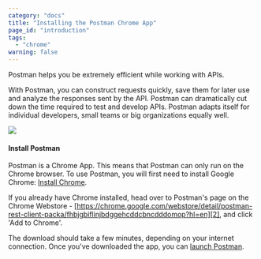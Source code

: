 ```yaml
---
category: "docs"
title: "Installing the Postman Chrome App"
page_id: "introduction"
tags: 
  - "chrome"
warning: false
---
```


Postman helps you be extremely efficient while working with APIs.

With Postman, you can construct requests quickly, save them for later use and analyze the responses sent by the API. Postman can dramatically cut down the time required to test and develop APIs. Postman adapts itself for individual developers, small teams or big organizations equally well.

[![](https://www.getpostman.com/img/v1/docs/thumbs/1.png)
][0]

#### Install Postman

Postman is a Chrome App. This means that Postman can only run on the Chrome browser. To use Postman, you will first need to install Google Chrome:
[Install Chrome][1].

If you already have Chrome installed, head over to Postman's page on the Chrome Webstore - [https://chrome.google.com/webstore/detail/postman-rest-client-packa/fhbjgbiflinjbdggehcddcbncdddomop?hl=en][2], and click 'Add to Chrome'.

The download should take a few minutes, depending on your internet connection. Once you've downloaded the app, you can [launch Postman][3].


[0]: https://www.getpostman.com/img/v1/docs/source/1.png
[1]: http://www.google.com/chrome/
[2]: https://chrome.google.com/webstore/detail/postman-rest-client-packa/fhbjgbiflinjbdggehcddcbncdddomop?hl=en
[3]: https://www.getpostman.com/docs/launch
